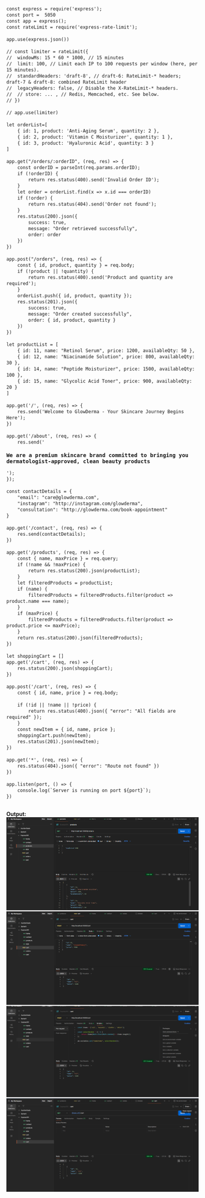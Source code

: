 <pre>
<code>
const express = require('express');
const port =  5050
const app = express();
const rateLimit = require('express-rate-limit');

app.use(express.json())

// const limiter = rateLimit({
// 	windowMs: 15 * 60 * 1000, // 15 minutes
// 	limit: 100, // Limit each IP to 100 requests per window (here, per 15 minutes).
// 	standardHeaders: 'draft-8', // draft-6: RateLimit-* headers; draft-7 & draft-8: combined RateLimit header
// 	legacyHeaders: false, // Disable the X-RateLimit-* headers.
// 	// store: ... , // Redis, Memcached, etc. See below.
// })

// app.use(limiter)

let orderList=[
    { id: 1, product: 'Anti-Aging Serum', quantity: 2 },
    { id: 2, product: 'Vitamin C Moisturizer', quantity: 1 },
    { id: 3, product: 'Hyaluronic Acid', quantity: 3 }
]

app.get("/orders/:orderID", (req, res) => {
    const orderID = parseInt(req.params.orderID);
    if (!orderID) {
        return res.status(400).send('Invalid Order ID');
    }
    let order = orderList.find(x => x.id === orderID)
    if (!order) {
        return res.status(404).send('Order not found');
    }
    res.status(200).json({
        success: true,
        message: "Order retrieved successfully",
        order: order
    })
})

app.post("/orders", (req, res) => {
    const { id, product, quantity } = req.body;
    if (!product || !quantity) {
        return res.status(400).send('Product and quantity are required');
    }
    orderList.push({ id, product, quantity });
    res.status(201).json({
        success: true,
        message: "Order created successfully",
        order: { id, product, quantity }
    })
})

let productList = [
    { id: 11, name: "Retinol Serum", price: 1200, availableQty: 50 },
    { id: 12, name: "Niacinamide Solution", price: 800, availableQty: 30 },
    { id: 14, name: "Peptide Moisturizer", price: 1500, availableQty: 100 },
    { id: 15, name: "Glycolic Acid Toner", price: 900, availableQty: 20 }
]

app.get('/', (req, res) => {
    res.send('Welcome to GlowDerma - Your Skincare Journey Begins Here');
})

app.get('/about', (req, res) => {
    res.send('<h3>We are a premium skincare brand committed to bringing you dermatologist-approved, clean beauty products</h3>');
});

const contactDetails = {
    "email": "care@glowderma.com",
    "instagram": "http://instagram.com/glowderma",
    "consultation": "http://glowderma.com/book-appointment"
}

app.get('/contact', (req, res) => {
    res.send(contactDetails);
})

app.get('/products', (req, res) => {
    const { name, maxPrice } = req.query;
    if (!name && !maxPrice) {
        return res.status(200).json(productList);
    }
    let filteredProducts = productList;
    if (name) {
        filteredProducts = filteredProducts.filter(product => product.name === name);
    }
    if (maxPrice) {
        filteredProducts = filteredProducts.filter(product => product.price <= maxPrice);
    }
    return res.status(200).json(filteredProducts);
})

let shoppingCart = []
app.get('/cart', (req, res) => {
    res.status(200).json(shoppingCart);
})

app.post('/cart', (req, res) => {
    const { id, name, price } = req.body;

    if (!id || !name || !price) {
        return res.status(400).json({ "error": "All fields are required" });
    }
    const newItem = { id, name, price };
    shoppingCart.push(newItem);
    res.status(201).json(newItem);
})

app.get('*', (req, res) => {
    res.status(404).json({ "error": "Route not found" })
})

app.listen(port, () => {
    console.log(`Server is running on port ${port}`);
})
</code>
</pre>


**Output:**  
![ Output](img/1.png)
![ Output](img/2.png)
![ Output](img/3.png)
![ Output](img/55.png)


